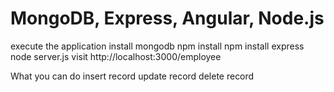 # MongoDB, Express, Angular, Node.js

execute the application
install mongodb npm install npm install express node server.js visit http://localhost:3000/employee

What you can do
insert record
update record
delete record
